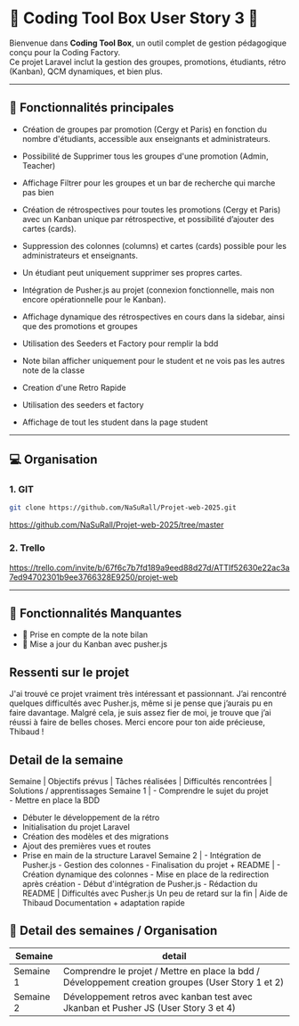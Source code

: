 # 🚀 Coding Tool Box User Story 3 🚀

Bienvenue dans **Coding Tool Box**, un outil complet de gestion pédagogique conçu pour la Coding Factory.  
Ce projet Laravel inclut la gestion des groupes, promotions, étudiants, rétro (Kanban), QCM  dynamiques, et bien plus.

---

## 🚧 Fonctionnalités principales

- Création de groupes par promotion (Cergy et Paris) en fonction du nombre d'étudiants, accessible aux enseignants et administrateurs.

- Possibilité de Supprimer tous les groupes d'une promotion (Admin, Teacher)

- Affichage Filtrer pour les groupes et un bar de recherche qui marche pas bien 

- Création de rétrospectives pour toutes les promotions (Cergy et Paris) avec un Kanban unique par rétrospective, et possibilité d’ajouter des cartes (cards).

- Suppression des colonnes (columns) et cartes (cards) possible pour les administrateurs et enseignants.

- Un étudiant peut uniquement supprimer ses propres cartes.

- Intégration de Pusher.js au projet (connexion fonctionnelle, mais non encore opérationnelle pour le Kanban).

- Affichage dynamique des rétrospectives en cours dans la sidebar, ainsi que des promotions et groupes 

- Utilisation des Seeders et Factory pour remplir la bdd

- Note bilan afficher uniquement pour le student et ne vois pas les autres note de la classe

- Creation d'une Retro Rapide

- Utilisation des seeders et factory

- Affichage de tout les student dans la page student 



---

## 💻 Organisation

### 1. GIT

```bash
git clone https://github.com/NaSuRall/Projet-web-2025.git
```
https://github.com/NaSuRall/Projet-web-2025/tree/master
### 2. Trello

https://trello.com/invite/b/67f6c7b7fd189a9eed88d27d/ATTIf52630e22ac3a7ed94702301b9ee3766328E9250/projet-web



---

## 🚧 Fonctionnalités Manquantes

- 🔧 Prise en compte de la note bilan
- 📅 Mise a jour du Kanban avec pusher.js



## Ressenti sur le projet

J'ai trouvé ce projet vraiment très intéressant et passionnant. J’ai rencontré quelques difficultés avec Pusher.js, même si je pense que j’aurais pu en faire davantage.
Malgré cela, je suis assez fier de moi, je trouve que j’ai réussi à faire de belles choses.
Merci encore pour ton aide précieuse, Thibaud !


## Detail de la semaine 

Semaine | Objectifs prévus | Tâches réalisées | Difficultés rencontrées | Solutions / apprentissages
Semaine 1 | - Comprendre le sujet du projet  
            - Mettre en place la BDD  
- Débuter le développement de la rétro
- Initialisation du projet Laravel  
- Création des modèles et des migrations 
- Ajout des premières vues et routes 
- Prise en main de la structure Laravel
Semaine 2 | - Intégration de Pusher.js  - Gestion des colonnes  - Finalisation du projet + README | - Création dynamique des colonnes  - Mise en place de la redirection après création  - Début d'intégration de Pusher.js  - Rédaction du README | Difficultés avec Pusher.js  Un peu de retard sur la fin | Aide de Thibaud  Documentation + adaptation rapide


## 👤 Detail des semaines / Organisation

| Semaine   | detail                                                                                             | 
|-----------|----------------------------------------------------------------------------------------------------|
| Semaine 1 | Comprendre le projet / Mettre en place la bdd / Développement creation groupes (User Story 1 et 2) |
| Semaine 2 | Développement  retros avec kanban test avec Jkanban et Pusher JS   (User Story 3 et 4)             |
